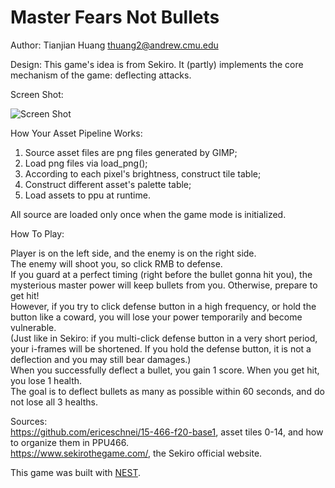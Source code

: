 # Master Fears Not Bullets

Author: Tianjian Huang <thuang2@andrew.cmu.edu>
  
Design: 
This game's idea is from Sekiro. It (partly) implements the core mechanism of the game: deflecting attacks.
  
Screen Shot:
  
![Screen Shot](screenshot.png)
  
How Your Asset Pipeline Works:

1. Source asset files are png files generated by GIMP; 
2. Load png files via load_png();
3. According to each pixel's brightness, construct tile table;
4. Construct different asset's palette table;
5. Load assets to ppu at runtime.
  
All source are loaded only once when the game mode is initialized.
  
  
How To Play:
  
Player is on the left side, and the enemy is on the right side.  
The enemy will shoot you, so click RMB to defense.  
If you guard at a perfect timing (right before the bullet gonna hit you), the mysterious master power will keep bullets from you. Otherwise, prepare to get hit!  
However, if you try to click defense button in a high frequency, or hold the button like a coward, 
you will lose your power temporarily and become vulnerable.  
(Just like in Sekiro: if you multi-click defense button in a very short period, your i-frames will be shortened.
If you hold the defense button, it is not a deflection and you may still bear damages.)  
When you successfully deflect a bullet, you gain 1 score. When you get hit, you lose 1 health.  
The goal is to deflect bullets as many as possible within 60 seconds, and do not lose all 3 healths.  
  
Sources:   
https://github.com/ericeschnei/15-466-f20-base1, asset tiles 0-14, and how to organize them in PPU466.  
https://www.sekirothegame.com/, the Sekiro official website.
  
This game was built with [NEST](NEST.md).  

